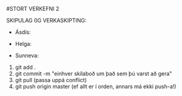 #STORT VERKEFNI 2

SKIPULAG 0G VERKASKIPTING: 

  - Ásdís: 
  
  - Helga: 
  
  - Sunneva: 
  
  
  1. git add .
  2. git commit -m "einhver skilaboð um það sem þú varst að gera"
  3. git pull (passa uppá conflict)
  4. git push origin master (ef allt er í orden, annars má ekki push-a!)
